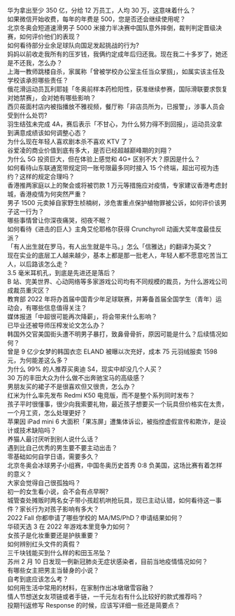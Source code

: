 华为拿出至少 350 亿，分给 12 万员工，人均 30 万，这意味着什么？  
如果微信开始收费，每年的年费是 500，您是否还会继续使用呢？  
北京冬奥会短道速滑男子 5000 米接力半决赛中国队意外摔倒，裁判判定晋级决赛，如何评价他们的表现？  
如何看待部分业余足球队向国足发起挑战的行为?  
妈妈以前收走我所有的压岁钱，我俩约定成年后归还我。现在我二十多岁了，她还是不还我，怎么办？  
上海一教师跳楼自杀，家属称「曾被学校办公室主任当众掌掴」，如属实该主任及学校该承担哪些责任？  
俄花滑运动员瓦利耶娃「冬奥前样本药检阳性，获准继续参赛，国际滑联要求恢复对她禁赛」，会对她有哪些影响？  
西贝莜面村店内被指播放不雅视频，餐厅称「非店员所为，已报警」，涉事人员会受到什么处罚?  
羽生结弦未完成 4A，赛后表示「不甘心，为什么努力得不到回报」，运动员没拿到满意成绩该如何调整心态？  
为什么现在年轻人喜欢剧本杀不喜欢 KTV 了？  
谷爱凌的商业价值到底有多大，是否已经超越巅峰期的刘翔？  
为什么 5G 投资巨大，但在体验上感觉和 4G+ 区别不大？原因是什么？  
如何看待山东联通宽带规定同一账号限最多同时接入 15 个终端，超出可视为违约？这样的规定合理吗？  
香港推两家庭以上的聚会或将被罚款 1 万元等措施应对疫情，专家建议香港考虑封城，香港疫情为何突然严重？  
男子 1500 元卖掉自家野生桢楠树，涉危害重点保护植物罪被公诉，如何评价该男子这一行为？  
哪些事情曾让你深夜痛哭，彻夜不眠？  
如何看待《进击的巨人》主角艾伦耶格尔获得 Crunchyroll 动画大奖年度最佳反派？  
「有人出生就在罗马，有人出生就是牛马。」怎么「信雅达」的翻译为英文？  
现在实业的底层工人越来越少，基本上都是那一批老人，年轻人都不愿意吃苦当工人，以后路该怎么走？  
3.5 毫米耳机孔，到底是先进还是落后？  
B 站、完美世界、心动网络等多家游戏公司均有不同规模的裁员，为什么游戏公司成裁员重灾区？  
教育部 2022 年将办首届中国青少年足球联赛，并筹备首届全国学生（青年）运动会，有哪些信息值得关注？  
媒体报道「中超很可能再次降薪」，将会带来什么影响？  
已毕业还被导师压榨发论文怎么办？  
韩国外交官美国街头遭不明男子暴打，致鼻骨骨折，原因可能是什么？后续情况如何？  
曾是 9 亿少女梦的韩国衣恋 ELAND 被曝以次充好，成本 75 元羽绒服卖 1598 元，为何能差这么多？  
为什么 99% 的人推荐买奥迪 S4，现实中却没几个人买？  
30 万的丰田大众为什么做不出奔驰宝马的高级感？  
男朋友买的裙子不是很喜欢但又很贵，怎么办？  
红米为什么率先发布 Redmi K50 电竞版，而不是整个系列同时发布？  
孩子平时很懂事，很少向我索要礼物，最近孩子想要买一个玩具但价格实在太贵，一个月工资，怎么处理更好？  
苹果因 iPad mini 6 大面积「果冻屏」遭集体诉讼，被指控虚假宣传和欺诈，是设计或技术缺陷吗？  
养猫人最讨厌听到别人说什么话？  
遇到比自己优秀的男生要不要主动出击？  
零基础如何自学日语，需要多久？  
北京冬奥会冰球男子小组赛，中国冬奥历史首秀 0:8 负美国，这场比赛有着怎样的意义？  
大家会觉得自己很孤独吗？  
初一的女生看小说，会不会有点早啊?  
城管查处摊贩时两名女子带小孩趁机哄抢玩具，现已主动认错，如何看待这一事件？家长行为对孩子影响有多大？  
2022 Fall 你都申请了哪些学校的 MA/MS/PhD？申请结果如何？  
华硕天选 3 在 2022 年游戏本里竞争力如何？  
女孩子是化妆重要还是护肤重要？  
如何辨别红头文件的真假？  
三千块钱能买到什么样的和田玉吊坠？  
苏州 2 月 10 日发现一例新冠肺炎无症状感染者，目前当地疫情情况如何？  
有哪些女主把男主当替身的小说？  
自考到底应该怎么考？  
如何用生活中常用的材料，在家制作出冰墩墩雪容融？  
情人节想送女友项链或者手链，一千元左右有什么比较好的款式推荐吗？  
投期刊返修写 Response 的时候，应该写详细一些还是简要点？  
